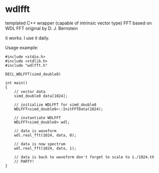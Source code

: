 # wdlfft
templated C++ wrapper (capable of intrinsic vector type) FFT based on WDL FFT original by  D. J. Bernstein

it works. I use it daily.

Usage example:


    
    #include <stdio.h>
    #include <stdlib.h>
    #include "wdlfft.h"
    
    DECL_WDLFFT(simd_double8)
    
    int main() 
    {
        // vector data
        simd_double8 data[1024];
        
        // initialize WDLFFT for simd_double8
        WDLFFT<simd_double8>::InitFFTData(1024);
        
        // instantiate WDLFFT
        WDLFFT<simd_double8> wdl;
        
        // data is waveform
        wdl.real_fft(1024, data, 0);
        
        // data is now spectrum
        wdl.real_fft(1024, data, 1);
        
        // data is back to waveform don't forget to scale to 1./1024.th 
        // PARTY!
    }
